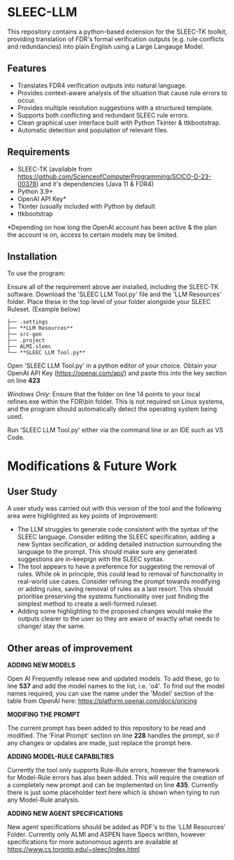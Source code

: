# SLEEC-LLM
This repository contains a python-based extension for the SLEEC-TK toolkit, providing translation of FDR's formal verification outputs (e.g. rule conflicts and redundancies) into plain English using a Large Langauge Model.

## Features

- Translates FDR4 verification outputs into natural language.
- Provides context-aware analysis of the situation that cause rule errors to occur.
- Provides multiple resolution suggestions with a structured template.
- Supports both conflicting and redundant SLEEC rule errors.
- Clean graphical user interface built with Python Tkinter & ttkbootstrap.
- Automatic detection and population of relevant files.

## Requirements

- SLEEC-TK (available from https://github.com/ScienceofComputerProgramming/SCICO-D-23-00378) and it's dependencies (Java 11 & FDR4)
- Python 3.9+
- OpenAI API Key*
- Tkinter (usually included with Python by default
- ttkbootstrap

\*Depending on how long the OpenAI account has been active & the plan the account is on, access to certain models may be limited.

## Installation

To use the program:

Ensure all of the requirement above aer installed, including the SLEEC-TK software.
Download the 'SLEEC LLM Tool.py' file and the 'LLM Resources' folder.
Place these in the top level of your folder alongside your SLEEC Ruleset. (Example below)

```
├── .settings
├── **LLM Resources**
├── src-gen
├── .project
├── ALMI.sleec
└── **SLEEC LLM Tool.py**
```
Open 'SLEEC LLM Tool.py' in a python editor of your choice. Obtain your OpenAI API Key (https://openai.com/api/) and paste this into the key section on line **423**

*Windows Only:* Ensure that the folder on line 14 points to your local refines.exe within the FDR\bin folder. This is not required on Linux systems, and the program should automatically detect the operating system being used.

Run 'SLEEC LLM Tool.py' either via the command line or an IDE such as VS Code.

# Modifications & Future Work

## User Study

A user study was carried out with this version of the tool and the following area were highlighted as key points of improvement:
- The LLM struggles to generate code consistent with the syntax of the SLEEC language. Consider editing the SLEEC specification, adding a new Syntax secification, or adding detailed instruction surrounding the language to the prompt. This should make sure any generated suggestions are in-keepign with the SLEEC syntax.
- The tool appears to have a preference for suggesting the removal of rules. While ok in principle, this could lead to removal of functionality in real-world use cases. Consider refining the prompt towards modifying or adding rules, saving removal of rules as a last resort. This should prioritise preserving the systems functionality over just finding the simplest method to create a well-formed ruleset.
- Adding some highlighting to the proposed changes would make the outputs clearer to the user so they are aware of exactly what needs to change/ stay the same.

## Other areas of improvement 

**ADDING NEW MODELS** 

Open AI Frequently release new and updated models. To add these, go to line **537** and add the model names to the list, i.e. 'o4'. To find out the model names required, you can use the name under the 'Model' section of the table from OpenAI here: https://platform.openai.com/docs/pricing

**MODIFING THE PROMPT**

The current prompt has been added to this repository to be read and modified. The 'Final Prompt' section on line **228** handles the prompt, so if any changes or updates are made, just replace the prompt here.

**ADDING MODEL-RULE CAPABILTIES**

Currently the tool only supports Rule-Rule errors, however the framework for Model-Rule errors has also been added. This will require the creation of a completely new prompt and can be implemented on line **435**. Currently there is just some placeholder text here which is shown when tying to run any Model-Rule analysis.

**ADDING NEW AGENT SPECIFICATIONS**

New agent specifications should be added as PDF's to the 'LLM Resources' Folder. Currently only ALMI and ASPEN have Specs written, however specifications for more autonomous agents are available at https://www.cs.toronto.edu/~sleec/index.html
